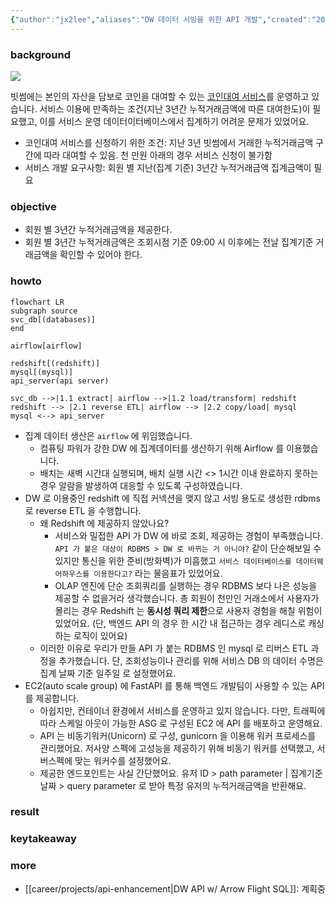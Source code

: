 ```yaml
---
{"author":"jx2lee","aliases":"DW 데이터 서빙을 위한 API 개발","created":"2025-09-02T22:31:10.310+09:00","last-updated":"2025-09-02 22:31","tags":null,"project":{"include":true,"status":"done","root":true,"company":"Bithumb","duration":"2025.06 - 2025.07"},"dg-publish":true,"dg-home-link":false,"dg-show-local-graph":true,"dg-show-backlinks":true,"dg-show-toc":false,"dg-show-inline-title":true,"dg-show-file-tree":false,"dg-enable-search":true,"dg-link-preview":true,"dg-show-tags":false,"dg-pass-frontmatter":false,"permalink":"/career/projects/api-serving/","dgShowBacklinks":true,"dgShowLocalGraph":true,"dgShowInlineTitle":true,"dgEnableSearch":true,"dgLinkPreview":true,"dgPassFrontmatter":true,"noteIcon":""}
---
```



### background
![](https://i.imgur.com/ea1RXLh.png)

빗썸에는 본인의 자산을 담보로 코인을 대여할 수 있는 [코인대여 서비스](https://www.bithumb.com/react/lending-plus/quiz)를 운영하고 있습니다. 서비스 이용에 만족하는 조건(지난 3년간 누적거래금액에 따른 대여한도)이 필요했고, 이를 서비스 운영 데이터이터베이스에서 집계하기 어려운 문제가 있었어요.

- 코인대여 서비스를 신청하기 위한 조건: 지난 3년 빗썸에서 거래한 누적거래금액 구간에 따라 대여할 수 있음. 천 만원 아래의 경우 서비스 신청이 불가함
- 서비스 개발 요구사항: 회원 별 지난(집계 기준) 3년간 누적거래금액 집계금액이 필요

### objective
- 회원 별 3년간 누적거래금액을 제공한다.
- 회원 별 3년간 누적거래금액은 조회시점 기준 09:00 시 이후에는 전날 집계기준 거래금액을 확인할 수 있어야 한다.


### howto
```mermaid
flowchart LR
subgraph source
svc_db[(databases)]
end

airflow[airflow]

redshift[(redshift)]
mysql[(mysql)]
api_server(api server)

svc_db -->|1.1 extract| airflow -->|1.2 load/transform| redshift
redshift --> |2.1 reverse ETL| airflow --> |2.2 copy/load| mysql
mysql <--> api_server
```
- 집계 데이터 생산은 `airflow` 에 위임했습니다.
    - 컴퓨팅 파워가 강한 DW 에 집계데이터를 생산하기 위해 Airflow 를 이용했습니다.
    - 배치는 새벽 시간대 실행되며, 배치 실행 시간 <> 1시간 이내 완료하지 못하는 경우 알람을 발생하여 대응할 수 있도록 구성하였습니다. 
- DW 로 이용중인 redshift 에 직접 커넥션을 맺지 않고 서빙 용도로 생성한 rdbms 로 reverse ETL 을 수행합니다.
    - 왜 Redshift 에 제공하지 않았나요?
        - 서비스와 밀접한 API 가 DW 에 바로 조회, 제공하는 경험이 부족했습니다. `API 가 붙은 대상이 RDBMS > DW 로 바뀌는 거 아니야?` 같이 단순해보일 수 있지만 통신을 위한 준비(방화벽)가 미흡했고 `서비스 데이터베이스를 데이터웨어하우스를 이용한다고?` 라는 물음표가 있었어요.
        - OLAP 엔진에 단순 조회쿼리를 실행하는 경우 RDBMS 보다 나은 성능을 제공할 수 없을거라 생각했습니다. 총 회원이 천만인 거래소에서 사용자가 몰리는 경우 Redshift 는 **동시성 쿼리 제한**으로 사용자 경험을 해칠 위험이 있었어요. (단, 백엔드 API 의 경우 한 시간 내 접근하는 경우 레디스로 캐싱하는 로직이 있어요)
    - 이러한 이유로 우리가 만들 API 가 붙는 RDBMS 인 mysql 로 리버스 ETL 과정을 추가했습니다. 단, 조회성능이나 관리를 위해 서비스 DB 의 데이터 수명은 집계 날짜 기준 일주일 로 설정했어요.
- EC2(auto scale group) 에 FastAPI 를 통해 백엔드 개발팀이 사용할 수 있는 API 를 제공합니다.
    - 아쉽지만, 컨테이너 환경에서 서비스를 운영하고 있지 않습니다. 다만, 트래픽에 따라 스케일 아웃이 가능한 ASG 로 구성된 EC2 에 API 를 배포하고 운영해요.
    - API 는 비동기워커(Unicorn) 로 구성, gunicorn 을 이용해 워커 프로세스를 관리했어요. 저사양 스펙에 고성능을 제공하기 위해 비동기 워커를 선택했고, 서버스펙에 맞는 워커수를 설정했어요.
    - 제공한 엔드포인트는 사실 간단했어요. 유저 ID > path parameter | 집계기준 날짜 > query parameter 로 받아 특정 유저의 누적거래금액을 반환해요. 


### result

### keytakeaway

### more
- [[career/projects/api-enhancement\|DW API w/ Arrow Flight SQL]]: 계획중